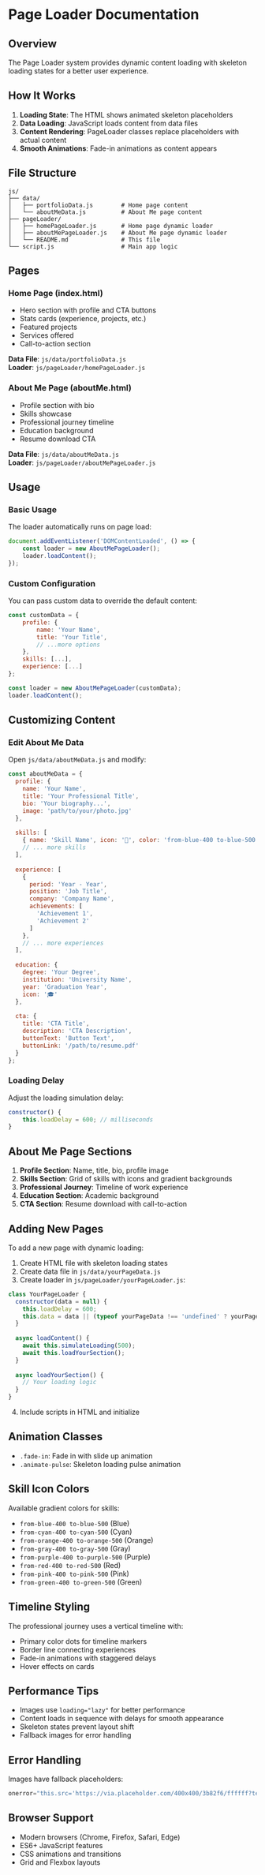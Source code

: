 # Page Loader Documentation

## Overview

The Page Loader system provides dynamic content loading with skeleton loading states for a better user experience.

## How It Works

1. **Loading State**: The HTML shows animated skeleton placeholders
2. **Data Loading**: JavaScript loads content from data files
3. **Content Rendering**: PageLoader classes replace placeholders with actual content
4. **Smooth Animations**: Fade-in animations as content appears

## File Structure

```
js/
├── data/
│   ├── portfolioData.js        # Home page content
│   └── aboutMeData.js          # About Me page content
├── pageLoader/
│   ├── homePageLoader.js       # Home page dynamic loader
│   ├── aboutMePageLoader.js    # About Me page dynamic loader
│   └── README.md               # This file
└── script.js                   # Main app logic
```

## Pages

### Home Page (index.html)
- Hero section with profile and CTA buttons
- Stats cards (experience, projects, etc.)
- Featured projects
- Services offered
- Call-to-action section

**Data File**: `js/data/portfolioData.js`  
**Loader**: `js/pageLoader/homePageLoader.js`

### About Me Page (aboutMe.html)
- Profile section with bio
- Skills showcase
- Professional journey timeline
- Education background
- Resume download CTA

**Data File**: `js/data/aboutMeData.js`  
**Loader**: `js/pageLoader/aboutMePageLoader.js`

## Usage

### Basic Usage

The loader automatically runs on page load:

```javascript
document.addEventListener('DOMContentLoaded', () => {
    const loader = new AboutMePageLoader();
    loader.loadContent();
});
```

### Custom Configuration

You can pass custom data to override the default content:

```javascript
const customData = {
    profile: {
        name: 'Your Name',
        title: 'Your Title',
        // ...more options
    },
    skills: [...],
    experience: [...]
};

const loader = new AboutMePageLoader(customData);
loader.loadContent();
```

## Customizing Content

### Edit About Me Data

Open `js/data/aboutMeData.js` and modify:

```javascript
const aboutMeData = {
  profile: {
    name: 'Your Name',
    title: 'Your Professional Title',
    bio: 'Your biography...',
    image: 'path/to/your/photo.jpg'
  },
  
  skills: [
    { name: 'Skill Name', icon: '🎯', color: 'from-blue-400 to-blue-500' },
    // ... more skills
  ],
  
  experience: [
    {
      period: 'Year - Year',
      position: 'Job Title',
      company: 'Company Name',
      achievements: [
        'Achievement 1',
        'Achievement 2'
      ]
    },
    // ... more experiences
  ],
  
  education: {
    degree: 'Your Degree',
    institution: 'University Name',
    year: 'Graduation Year',
    icon: '🎓'
  },
  
  cta: {
    title: 'CTA Title',
    description: 'CTA Description',
    buttonText: 'Button Text',
    buttonLink: '/path/to/resume.pdf'
  }
};
```

### Loading Delay

Adjust the loading simulation delay:

```javascript
constructor() {
    this.loadDelay = 600; // milliseconds
}
```

## About Me Page Sections

1. **Profile Section**: Name, title, bio, profile image
2. **Skills Section**: Grid of skills with icons and gradient backgrounds
3. **Professional Journey**: Timeline of work experience
4. **Education Section**: Academic background
5. **CTA Section**: Resume download with call-to-action

## Adding New Pages

To add a new page with dynamic loading:

1. Create HTML file with skeleton loading states
2. Create data file in `js/data/yourPageData.js`
3. Create loader in `js/pageLoader/yourPageLoader.js`:

```javascript
class YourPageLoader {
  constructor(data = null) {
    this.loadDelay = 600;
    this.data = data || (typeof yourPageData !== 'undefined' ? yourPageData : null);
  }
  
  async loadContent() {
    await this.simulateLoading(500);
    await this.loadYourSection();
  }
  
  async loadYourSection() {
    // Your loading logic
  }
}
```

4. Include scripts in HTML and initialize

## Animation Classes

- `.fade-in`: Fade in with slide up animation
- `.animate-pulse`: Skeleton loading pulse animation

## Skill Icon Colors

Available gradient colors for skills:
- `from-blue-400 to-blue-500` (Blue)
- `from-cyan-400 to-cyan-500` (Cyan)
- `from-orange-400 to-orange-500` (Orange)
- `from-gray-400 to-gray-500` (Gray)
- `from-purple-400 to-purple-500` (Purple)
- `from-red-400 to-red-500` (Red)
- `from-pink-400 to-pink-500` (Pink)
- `from-green-400 to-green-500` (Green)

## Timeline Styling

The professional journey uses a vertical timeline with:
- Primary color dots for timeline markers
- Border line connecting experiences
- Fade-in animations with staggered delays
- Hover effects on cards

## Performance Tips

- Images use `loading="lazy"` for better performance
- Content loads in sequence with delays for smooth appearance
- Skeleton states prevent layout shift
- Fallback images for error handling

## Error Handling

Images have fallback placeholders:
```javascript
onerror="this.src='https://via.placeholder.com/400x400/3b82f6/ffffff?text=Fallback'"
```

## Browser Support

- Modern browsers (Chrome, Firefox, Safari, Edge)
- ES6+ JavaScript features
- CSS animations and transitions
- Grid and Flexbox layouts
